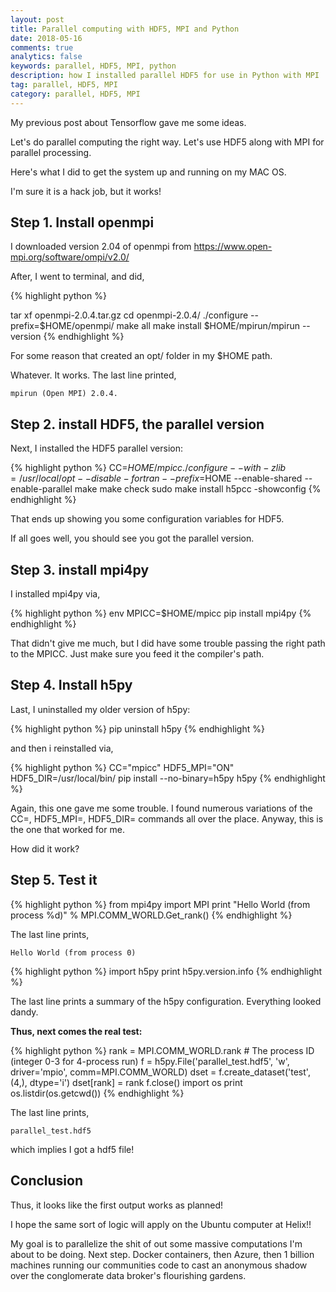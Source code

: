 ```yaml
---
layout: post
title: Parallel computing with HDF5, MPI and Python
date: 2018-05-16
comments: true
analytics: false
keywords: parallel, HDF5, MPI, python
description: how I installed parallel HDF5 for use in Python with MPI
tag: parallel, HDF5, MPI
category: parallel, HDF5, MPI
---
```


My previous post about Tensorflow gave me some ideas.

Let's do parallel computing the right way. Let's use HDF5 along with MPI for parallel processing.

Here's what I did to get the system up and running on my MAC OS.

I'm sure it is a hack job, but it works!

## Step 1. Install openmpi

I downloaded version 2.04 of openmpi from https://www.open-mpi.org/software/ompi/v2.0/

After, I went to terminal, and did,

{% highlight python %}

tar xf openmpi-2.0.4.tar.gz
cd openmpi-2.0.4/
./configure --prefix=$HOME/openmpi/
make all
make install
$HOME/mpirun/mpirun --version
{% endhighlight %}

For some reason that created an opt/ folder in my $HOME path.

Whatever. It works. The last line printed,

```
mpirun (Open MPI) 2.0.4.
```

## Step 2. install HDF5, the parallel version

Next, I installed the HDF5 parallel version:

{% highlight python %}
CC=$HOME/mpicc ./configure --with-zlib=/usr/local/opt --disable-fortran --prefix=$HOME --enable-shared --enable-parallel
make
make check
sudo make install
h5pcc -showconfig
{% endhighlight %}

That ends up showing you some configuration variables for HDF5.

If all goes well, you should see you got the parallel version.

## Step 3. install mpi4py

I installed mpi4py via,

{% highlight python %}
env MPICC=$HOME/mpicc pip install mpi4py
{% endhighlight %}

That didn't give me much, but I did have some trouble passing the right path to the MPICC. Just make sure you feed it the compiler's path.

## Step 4. Install h5py

Last, I uninstalled my older version of h5py:

{% highlight python %}
pip uninstall h5py
{% endhighlight %}

 and then i reinstalled via,

{% highlight python %}
CC="mpicc" HDF5_MPI="ON" HDF5_DIR=/usr/local/bin/ pip install --no-binary=h5py h5py
{% endhighlight %}

Again, this one gave me some trouble. I found numerous variations of the CC=, HDF5_MPI=, HDF5_DIR= commands all over the place. Anyway, this is the one that worked for me.

How did it work?

## Step 5. Test it

{% highlight python %}
from mpi4py import MPI
print "Hello World (from process %d)" % MPI.COMM_WORLD.Get_rank()
{% endhighlight %}

The last line prints,

```
Hello World (from process 0)
```

{% highlight python %}
import h5py
print h5py.version.info
{% endhighlight %}

The last line prints a summary of the h5py configuration. Everything looked dandy.

**Thus, next comes the real test:**

{% highlight python %}
rank = MPI.COMM_WORLD.rank  # The process ID (integer 0-3 for 4-process run)
f = h5py.File('parallel_test.hdf5', 'w', driver='mpio', comm=MPI.COMM_WORLD)
dset = f.create_dataset('test', (4,), dtype='i')
dset[rank] = rank
f.close()
import os
print os.listdir(os.getcwd())
{% endhighlight %}

The last line prints,

```
parallel_test.hdf5
```

which implies I got a hdf5 file!

## Conclusion

Thus, it looks like the first output works as planned!

I hope the same sort of logic will apply on the Ubuntu computer at Helix!!

My goal is to parallelize the shit of out some massive computations I'm about to be doing. Next step. Docker containers, then Azure, then 1 billion machines running our communities code to cast an anonymous shadow over the conglomerate data broker's flourishing gardens.
